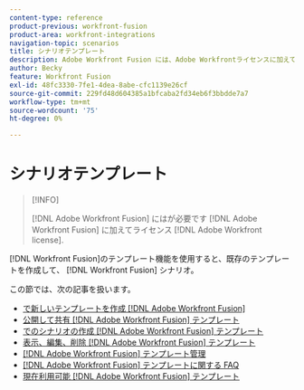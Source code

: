 ```yaml
---
content-type: reference
product-previous: workfront-fusion
product-area: workfront-integrations
navigation-topic: scenarios
title: シナリオテンプレート
description: Adobe Workfront Fusion には、Adobe Workfrontライセンスに加えて、Adobe Workfront Fusion ライセンスが必要です。
author: Becky
feature: Workfront Fusion
exl-id: 48fc3330-7fe1-4dea-8abe-cfc1139e26cf
source-git-commit: 229fd48d604385a1bfcaba2fd34eb6f3bbdde7a7
workflow-type: tm+mt
source-wordcount: '75'
ht-degree: 0%

---
```


# シナリオテンプレート

>[!INFO]
>
>[!DNL Adobe Workfront Fusion] にはが必要です [!DNL Adobe Workfront Fusion] に加えてライセンス [!DNL Adobe Workfront license].

[!DNL Workfront Fusion]のテンプレート機能を使用すると、既存のテンプレートを作成して、 [!DNL Workfront Fusion] シナリオ。

この節では、次の記事を扱います。

* [で新しいテンプレートを作成 [!DNL Adobe Workfront Fusion]](../../../workfront-fusion/scenarios/templates/create-new-fusion-templates.md)
* [公開して共有 [!DNL Adobe Workfront Fusion] テンプレート](../../../workfront-fusion/scenarios/templates/publish-and-share-fusion-templates.md)
* [でのシナリオの作成 [!DNL Adobe Workfront Fusion] テンプレート](../../../workfront-fusion/scenarios/templates/create-scenarios-with-fusion-templates.md)
* [表示、編集、削除 [!DNL Adobe Workfront Fusion] テンプレート](../../../workfront-fusion/scenarios/templates/view-edit-and-delete-fusion-templates.md)
* [[!DNL Adobe Workfront Fusion] テンプレート管理](../../../workfront-fusion/scenarios/templates/fusion-templates-adminstration.md)
* [[!DNL Adobe Workfront Fusion] テンプレートに関する FAQ](../../../workfront-fusion/scenarios/templates/fusion-templates-faqs.md)
* [現在利用可能 [!DNL Adobe Workfront Fusion] テンプレート](../../../workfront-fusion/scenarios/templates/currently-available-fusion-templates.md)
